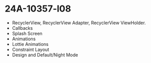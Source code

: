 # 24A-10357-l08

- RecyclerView, RecyclerView Adapter, RecyclerView ViewHolder.
- Callbacks
- Splash Screen
- Animations
- Lottie Animations
- Constraint Layout
- Design and Default/Night Mode